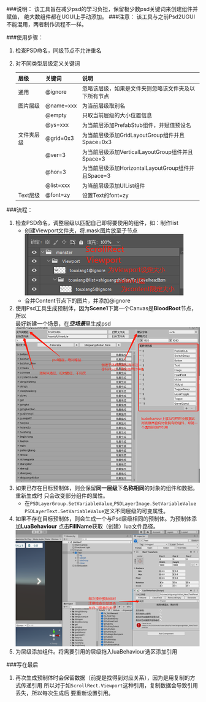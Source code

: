 ﻿
###说明： 
    该工具旨在减少psd的学习负担，保留极少数psd关键词来创建组件并赋值，
    绝大数组件都在UGUI上手动添加。
###注意：
    该工具与之前Psd2UGUI不能混用，两者制作流程不一样。


###使用步骤：
1. 检查PSD命名，同级节点不允许重名  
2. 对不同类型层级定义关键词  

    |层级|关键词|说明|
    |-------|:-----|:---|
    |通用|@ignore|忽略该层级，如果是文件夹则忽略该文件夹及以下所有节点|
    |图片层级|@name=xxx|为当前层级取别名|
    |  |@empty|只取当前层级的大小位置信息|
    |  |@ys=xxx|为当前层添加PrefabStub组件，并赋值预设名|
    |文件夹层级|@grid=0x3|为当前层级添加GridLayoutGroup组件并且Space=0x3|
    |  |@ver=3|为当前层级添加VerticalLayoutGroup组件并且Space=3|
    |  |@hor=3|为当前层级添加HorizontalLayoutGroup组件并且Space=3|
    |  |@list=xxx|为当前层级添加UIList组件|
    |Text层级|@font=zy|设置Text的font=zy|
###流程：
1. 检查PSD命名，调整层级以匹配自己即将要使用的组件，如：制作list 
    - 创建Viewport文件夹，将.mask图片放至子节点  
    ![](1.png "")  
    - 合并Content节点下的图片，并添加@ignore
2. 使用Psd工具生成预制体，因为**Scene1**下第一个Canvas是**BloodRoot**节点，所以  
最好新建一个场景，在***空场景***里生成psd
    ![](2.png)  
3. 如果已存在目标预制体，则会保留**同一层级**下**名称相同**的对象的组件和数据。重新生成时
只会改变部分组件的属性。
    - 在`PSDLayerGroup.SetVariableValue`,`PSDLayerImage.SetVariableValue`  
`PSDLayerText.SetVariableValue`定义不同层级的可变属性。
4. 如果不存在目标预制体，则会生成一个与Psd层级相同的预制体。为预制体添加**LuaBehaviour**
点击**FillName**获取（创建）lua文件路径。
    ![](3.png)
5. 为层级添加组件。将需要引用的层级拖入luaBehaviour选区添加引用

###写在最后
1. 再次生成预制体时会保留数据（前提是找得到对应关系），因为是用复制的方式传递引用
所以对于如`ScrollRect.Viewport`这种引用，复制数据会导致引用丢失，所以每次生成后
要重新设置引用。
   